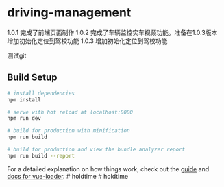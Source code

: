 # driving-management

> 
1.0.1
完成了前端页面制作
1.0.2
完成了车辆监控实车视频功能。准备在1.0.3版本增加初始化定位到驾校功能
1.0.3
增加初始化定位到驾校功能

测试git
## Build Setup

``` bash
# install dependencies
npm install

# serve with hot reload at localhost:8080
npm run dev

# build for production with minification
npm run build

# build for production and view the bundle analyzer report
npm run build --report
```

For a detailed explanation on how things work, check out the [guide](http://vuejs-templates.github.io/webpack/) and [docs for vue-loader](http://vuejs.github.io/vue-loader).
#   h o l d t i m e 
 
 #   h o l d t i m e 
 
 